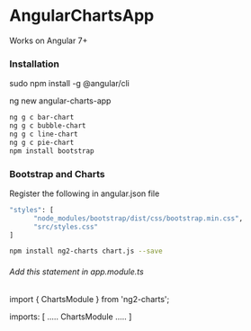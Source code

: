 # AngularChartsApp
Works on Angular 7+

### Installation
sudo npm install -g @angular/cli

ng new angular-charts-app


```sh
ng g c bar-chart
ng g c bubble-chart
ng g c line-chart
ng g c pie-chart
npm install bootstrap
```

### Bootstrap and Charts

Register the following in angular.json file
```sh
"styles": [
      "node_modules/bootstrap/dist/css/bootstrap.min.css",
      "src/styles.css"
]
```

```sh
npm install ng2-charts chart.js --save
```

###### Add this statement in app.module.ts

import { ChartsModule } from 'ng2-charts';

imports: [
   .....
   ChartsModule
   .....
]


